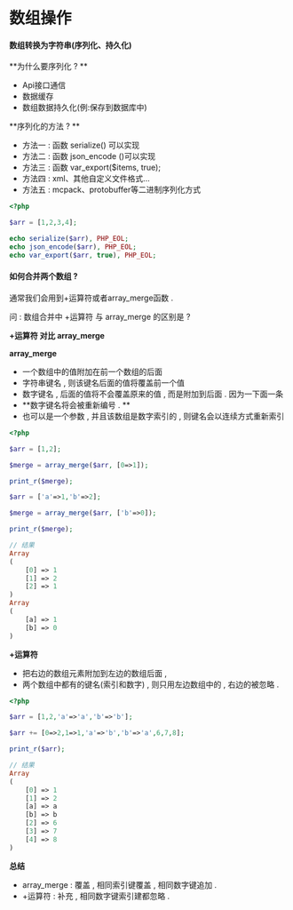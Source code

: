 # 数组操作

#### 数组转换为字符串\(序列化、持久化\)

**为什么要序列化 ? **

* Api接口通信
* 数据缓存
* 数组数据持久化\(例:保存到数据库中\)

**序列化的方法 ? **

* 方法一 : 函数 serialize\(\) 可以实现
* 方法二 : 函数 json\_encode \(\)可以实现
* 方法三 : 函数 var\_export\($items, true\);
* 方法四 : xml、其他自定义文件格式…
* 方法五 : mcpack、protobuffer等二进制序列化方式

```php
<?php

$arr = [1,2,3,4];

echo serialize($arr), PHP_EOL;
echo json_encode($arr), PHP_EOL;
echo var_export($arr, true), PHP_EOL;
```

#### 如何合并两个数组 ?

通常我们会用到+运算符或者array\_merge函数 .

问 : 数组合并中 +运算符 与 array\_merge 的区别是 ?

**+运算符 对比 array\_merge**

**array\_merge**

* 一个数组中的值附加在前一个数组的后面
* 字符串键名 , 则该键名后面的值将覆盖前一个值
* 数字键名 , 后面的值将不会覆盖原来的值 , 而是附加到后面 . 因为一下面一条
* **数字键名将会被重新编号 . **
* 也可以是一个参数 , 并且该数组是数字索引的 , 则键名会以连续方式重新索引

```php
<?php

$arr = [1,2];

$merge = array_merge($arr, [0=>1]);

print_r($merge);

$arr = ['a'=>1,'b'=>2];

$merge = array_merge($arr, ['b'=>0]);

print_r($merge);

// 结果
Array
(
    [0] => 1
    [1] => 2
    [2] => 1
)
Array
(
    [a] => 1
    [b] => 0
)
```

**+运算符**

* 把右边的数组元素附加到左边的数组后面 , 
* 两个数组中都有的键名\(索引和数字\) , 则只用左边数组中的 , 右边的被忽略 . 

```php
<?php

$arr = [1,2,'a'=>'a','b'=>'b'];

$arr += [0=>2,1=>1,'a'=>'b','b'=>'a',6,7,8];

print_r($arr);

// 结果
Array
(
    [0] => 1
    [1] => 2
    [a] => a
    [b] => b
    [2] => 6
    [3] => 7
    [4] => 8
)
```

**总结**

* array\_merge : 覆盖 , 相同索引键覆盖 , 相同数字键追加 . 
* +运算符 : 补充 , 相同数字键索引建都忽略 . 




